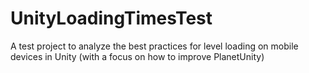# UnityLoadingTimesTest
A test project to analyze the best practices for level loading on mobile devices in Unity (with a focus on how to improve PlanetUnity)

